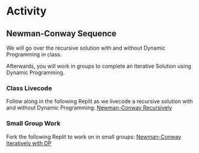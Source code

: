 # Activity

## Newman-Conway Sequence

We will go over the recursive solution with and without Dynamic Programming in class. 

Afterwards, you will work in groups to complete an Iterative Solution using Dynamic Programming.

### Class Livecode

Follow along in the following Replit as we livecode a recursive solution with and without Dynamic Programming: [Newman-Conway Recursively](https://replit.com/@adadev/Newman-Conway-Recursive)


### Small Group Work

Fork the following Replit to work on in small groups: [Newman-Conway Iteratively with DP](https://replit.com/@adadev/Newman-Conway-Iterative)

